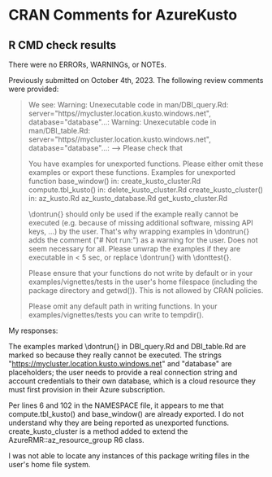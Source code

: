 # CRAN Comments for AzureKusto

## R CMD check results

There were no ERRORs, WARNINGs, or NOTEs.

Previously submitted on October 4th, 2023. The following review comments were
provided:

> We see:
>      Warning: Unexecutable code in man/DBI_query.Rd:
>            server="https//mycluster.location.kusto.windows.net",
> database="database"...:
>      Warning: Unexecutable code in man/DBI_table.Rd:
>            server="https//mycluster.location.kusto.windows.net",
> database="database"...:
> --> Please check that
> 
> You have examples for unexported functions. Please either omit these examples or export these functions.
> Examples for unexported function
>    base_window() in:
>       create_kusto_cluster.Rd
>    compute.tbl_kusto() in:
>       delete_kusto_cluster.Rd
>    create_kusto_cluster() in:
>       az_kusto.Rd
>       az_kusto_database.Rd
>       get_kusto_cluster.Rd
> 
> \dontrun{} should only be used if the example really cannot be executed (e.g.
> because of missing additional software, missing API keys, ...) by the user.
> That's why wrapping examples in \dontrun{} adds the comment ("# Not run:") as a
> warning for the user. Does not seem necessary for all. Please unwrap the
> examples if they are executable in < 5 sec, or replace \dontrun{} with
> \donttest{}.
> 
> Please ensure that your functions do not write by default or in your
> examples/vignettes/tests in the user's home filespace (including the package
> directory and getwd()). This is not allowed by CRAN policies.
>
> Please omit any default path in writing functions. In your
> examples/vignettes/tests you can write to tempdir().

My responses:

The examples marked \dontrun{} in DBI_query.Rd and DBI_table.Rd are marked so
because they really cannot be executed. The strings
"https://mycluster.location.kusto.windows.net" and "database" are placeholders;
the user needs to provide a real connection string and account credentials to
their own database, which is a cloud resource they must first provision in their
Azure subscription.

Per lines 6 and 102 in the NAMESPACE file, it appears to me that
compute.tbl_kusto() and base_window() are already exported. I do not understand
why they are being reported as unexported functions. create_kusto_cluster is a
method added to extend the AzureRMR::az_resource_group R6 class.

I was not able to locate any instances of this package writing files in the
user's home file system.
